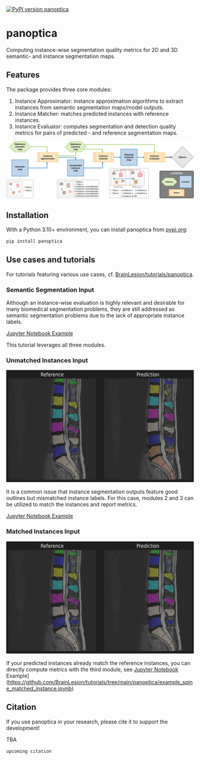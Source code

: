 [![PyPI version panoptica](https://badge.fury.io/py/panoptica.svg)](https://pypi.python.org/pypi/panoptica/)

# panoptica

Computing instance-wise segmentation quality metrics for 2D and 3D semantic- and instance segmentation maps.

## Features

The package provides three core modules:

1. Instance Approximator: instance approximation algorithms to extract instances from semantic segmentation maps/model outputs.
2. Instance Matcher: matches predicted instances with reference instances.
3. Instance Evaluator: computes segmentation and detection quality metrics for pairs of predicted - and reference segmentation maps.

![workflow_figure](https://github.com/BrainLesion/panoptica/blob/main/examples/figures/workflow.png?raw=true)

## Installation

With a Python 3.10+ environment, you can install panoptica from [pypi.org](https://pypi.org/project/panoptica/):

```sh
pip install panoptica
```

## Use cases and tutorials

For tutorials featuring various use cases, cf. [BrainLesion/tutorials/panoptica](https://github.com/BrainLesion/tutorials/tree/main/panoptica).

### Semantic Segmentation Input
Although an instance-wise evaluation is highly relevant and desirable for many biomedical segmentation problems, they are still addressed as semantic segmentation problems due to the lack of appropriate instance labels.

[Jupyter Notebook Example](https://github.com/BrainLesion/tutorials/tree/main/panoptica/example_spine_semantic.ipynb)

This tutorial leverages all three modules.

### Unmatched Instances Input

<img src="https://github.com/BrainLesion/panoptica/blob/main/examples/figures/unmatched_instance.png?raw=true" alt="unmatched_instance_figure" height="300"/>

It is a common issue that instance segmentation outputs feature good outlines but mismatched instance labels.
For this case, modules 2 and 3 can be utilized to match the instances and report metrics.

[Jupyter Notebook Example](https://github.com/BrainLesion/tutorials/tree/main/panoptica/example_spine_unmatched_instance.ipynb)

### Matched Instances Input

<img src="https://github.com/BrainLesion/panoptica/blob/main/examples/figures/matched_instance.png?raw=true" alt="matched_instance_figure" height="300"/>

If your predicted instances already match the reference instances, you can directly compute metrics with the third module, see [Jupyter Notebook](https://github.com/BrainLesion/tutorials/tree/main/panoptica/example_spine_matched_instance.ipynb) Example](https://github.com/BrainLesion/tutorials/tree/main/panoptica/example_spine_matched_instance.ipynb)

## Citation

If you use panoptica in your research, please cite it to support the development!

TBA

```
upcoming citation
```
